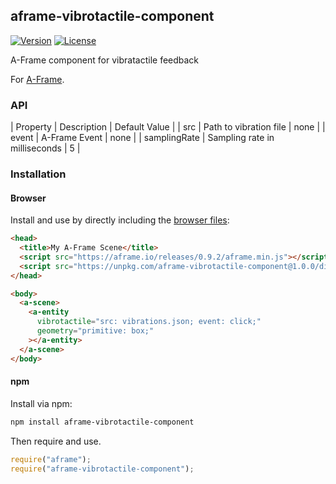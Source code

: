 ## aframe-vibrotactile-component

[![Version](http://img.shields.io/npm/v/aframe-vibrotactile-component.svg?style=flat-square)](https://npmjs.org/package/aframe-vibrotactile-component)
[![License](http://img.shields.io/npm/l/aframe-vibrotactile-component.svg?style=flat-square)](https://npmjs.org/package/aframe-vibrotactile-component)

A-Frame component for vibratactile feedback

For [A-Frame](https://aframe.io).

### API

| Property | Description | Default Value |
| src | Path to vibration file | none |
| event | A-Frame Event | none |
| samplingRate | Sampling rate in milliseconds | 5 |

### Installation

#### Browser

Install and use by directly including the [browser files](dist):

```html
<head>
  <title>My A-Frame Scene</title>
  <script src="https://aframe.io/releases/0.9.2/aframe.min.js"></script>
  <script src="https://unpkg.com/aframe-vibrotactile-component@1.0.0/dist/aframe-vibrotactile-component.min.js"></script>
</head>

<body>
  <a-scene>
    <a-entity
      vibrotactile="src: vibrations.json; event: click;"
      geometry="primitive: box;"
    ></a-entity>
  </a-scene>
</body>
```

#### npm

Install via npm:

```bash
npm install aframe-vibrotactile-component
```

Then require and use.

```js
require("aframe");
require("aframe-vibrotactile-component");
```
